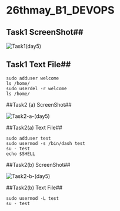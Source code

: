 # 26thmay_B1_DEVOPS



## Task1 ScreenShot##


![Task1(day5)](https://user-images.githubusercontent.com/68742521/120134903-bd75f900-c1ec-11eb-99af-5db9e25ecb36.png)



## Task1 Text File##


```
sudo adduser welcome
ls /home/
sudo userdel -r welcome
ls /home/
```


##Task2 (a) ScreenShot##



![Task2-a-(day5)](https://user-images.githubusercontent.com/68742521/120260682-01800100-c2b4-11eb-830b-ef4029288985.png)






##Task2(a) Text File##



```
sudo adduser test
sudo usermod -s /bin/dash test
su - test
echo $SHELL
```




##Task2(b) ScreenShot##



![Task2-b-(day5)](https://user-images.githubusercontent.com/68742521/120261068-c8945c00-c2b4-11eb-845d-27e88449a5f9.png)





##Task2(b) Text File##



```
sudo usermod -L test
su - test
```
